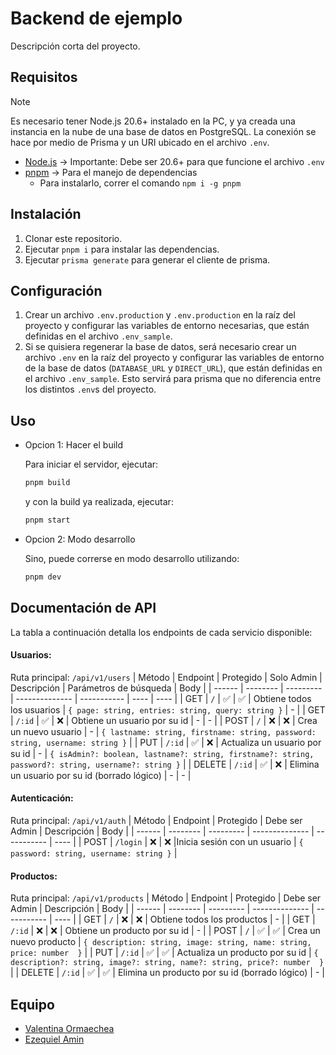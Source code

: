# Backend de ejemplo

Descripción corta del proyecto.

## Requisitos

> [!NOTE]
> Es necesario tener Node.js 20.6+ instalado en la PC, y ya creada una instancia en la nube de una base de datos en PostgreSQL. La conexión se hace por medio de Prisma y un URI ubicado en el archivo `.env`.

- [Node.js](https://nodejs.org/en/) -> Importante: Debe ser 20.6+ para que funcione el archivo `.env`
- [pnpm](https://pnpm.io/es/) -> Para el manejo de dependencias
  - Para instalarlo, correr el comando `npm i -g pnpm`

## Instalación

1. Clonar este repositorio.
2. Ejecutar `pnpm i` para instalar las dependencias.
3. Ejecutar `prisma generate` para generar el cliente de prisma.

## Configuración

1. Crear un archivo `.env.production` y `.env.production` en la raíz del proyecto y configurar las variables de entorno necesarias, que están definidas en el archivo `.env_sample`.
2. Si se quisiera regenerar la base de datos, será necesario crear un archivo `.env` en la raíz del proyecto y configurar las variables de entorno de la base de datos (`DATABASE_URL` y `DIRECT_URL`), que están definidas en el archivo `.env_sample`. Esto servirá para prisma que no diferencia entre los distintos `.env`s del proyecto.

## Uso

- Opcion 1: Hacer el build

  Para iniciar el servidor, ejecutar:

  ```bash
  pnpm build
  ```

  y con la build ya realizada, ejecutar:

  ```bash
  pnpm start
  ```

- Opcion 2: Modo desarrollo

  Sino, puede correrse en modo desarrollo utilizando:

  ```bash
  pnpm dev
  ```

## Documentación de API

La tabla a continuación detalla los endpoints de cada servicio disponible:

#### Usuarios:

Ruta principal: `/api/v1/users`
| Método | Endpoint | Protegido | Solo Admin | Descripción | Parámetros de búsqueda | Body |
| ------ | -------- | --------- | -------------- | ----------- | ---- | ---- |
| GET | `/` | ✅ | ✅ | Obtiene todos los usuarios | `{ page: string, entries: string, query: string }` | - |
| GET | `/:id` | ✅ | ❌ | Obtiene un usuario por su id | - | - |
| POST | `/` | ❌ | ❌ | Crea un nuevo usuario | - | `{ lastname: string, firstname: string, password: string, username: string }` |
| PUT | `/:id` | ✅ | ❌ | Actualiza un usuario por su id | - | `{ isAdmin?: boolean, lastname?: string, firstname?: string, password?: string, username?: string }` |
| DELETE | `/:id` | ✅ | ❌ | Elimina un usuario por su id (borrado lógico) | - | - |

#### Autenticación:

Ruta principal: `/api/v1/auth`
| Método | Endpoint | Protegido | Debe ser Admin | Descripción | Body |
| ------ | -------- | --------- | -------------- | ----------- | ---- |
| POST | `/login` | ❌ | ❌ |Inicia sesión con un usuario | `{ password: string, username: string }` |

#### Productos:

Ruta principal: `/api/v1/products`
| Método | Endpoint | Protegido | Debe ser Admin | Descripción | Body |
| ------ | -------- | --------- | -------------- | ----------- | ---- |
| GET | `/` | ❌ | ❌ | Obtiene todos los productos | - |
| GET | `/:id` | ❌ | ❌ | Obtiene un producto por su id | - |
| POST | `/` | ✅ | ✅ | Crea un nuevo producto | `{ description: string, image: string, name: string, price: number  }` |
| PUT | `/:id` | ✅ | ✅ | Actualiza un producto por su id | `{ description?: string, image?: string, name?: string, price?: number  }` |
| DELETE | `/:id` | ✅ | ✅ | Elimina un producto por su id (borrado lógico) | - |

## Equipo

- [Valentina Ormaechea](***)
- [Ezequiel Amin](https://github.com/ezeamin)
